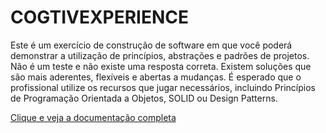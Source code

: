 # COGTIVEXPERIENCE
Este é um exercício de construção de software em que você poderá demonstrar a utilização de princípios, abstrações e padrões de projetos. Não é um teste e não existe uma resposta correta. Existem soluções que são mais aderentes, flexíveis e abertas a mudanças. É esperado que o profissional utilize os recursos que jugar necessários, incluindo Princípios de Programação Orientada a Objetos, SOLID ou Design Patterns.

[Clique e veja a documentação completa](https://github.com/chcmatos/COGTIVEXPERIENCE/blob/main/Resources/COGTIVE%20EXPERIENCE.pdf)